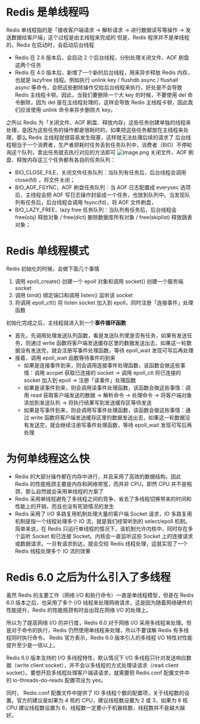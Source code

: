 # Redis 是单线程吗
Redis 单线程指的是「接收客户端请求 -> 解析请求 -> 进行数据读写等操作 -> 发送数据给客户端」这个过程是由主线程来完成的
但是，Redis 程序并不是单线程的，Redis 在启动时，会启动后台线程

- Redis 在 2.6 版本后，会启动 2 个后台线程，分别处理关闭文件、AOF 刷盘这两个任务
- Redis 在 4.0 版本后，新增了一个新的后台线程，用来异步释放 Redis 内存，也就是 lazyfree 线程。例如执行 unlink key / flushdb async / flushall async 等命令，会把这些删除操作交给后台线程来执行，好处是不会导致 Redis 主线程卡顿。因此，当我们要删除一个大 key 的时候，不要使用 del 命令删除，因为 del 是在主线程处理的，这样会导致 Redis 主线程卡顿，因此我们应该使用 unlink 命令来异步删除大 key。

之所以 Redis 为「关闭文件、AOF 刷盘、释放内存」这些任务创建单独的线程来处理，是因为这些任务的操作都是很耗时的，如果把这些任务都放在主线程来处理，那么 Redis 主线程就很容易发生阻塞，这样就无法处理后续的请求了
后台线程相当于一个消费者，生产者把耗时任务丢到任务队列中，消费者（BIO）不停轮询这个队列，拿出任务就去执行对应的方法即可
![image.png](https://cdn.nlark.com/yuque/0/2023/png/28316065/1680074948302-e8b86678-c454-4c9e-8542-e68f639da066.png#averageHue=%23afaba8&clientId=udd9ab6d0-b328-4&from=paste&height=470&id=uf08b3dd2&name=image.png&originHeight=834&originWidth=1282&originalType=binary&ratio=2.5&rotation=0&showTitle=false&size=267556&status=done&style=none&taskId=ud97d9ca8-c9ee-4278-91bf-d383d278621&title=&width=721.7999877929688)
关闭文件、AOF 刷盘、释放内存这三个任务都有各自的任务队列：

- BIO_CLOSE_FILE，关闭文件任务队列：当队列有任务后，后台线程会调用 close(fd) ，将文件关闭；
- BIO_AOF_FSYNC，AOF 刷盘任务队列：当 AOF 日志配置成 everysec 选项后，主线程会把 AOF 写日志操作封装成一个任务，也放到队列中。当发现队列有任务后，后台线程会调用 fsync(fd)，将 AOF 文件刷盘，
- BIO_LAZY_FREE，lazy free 任务队列：当队列有任务后，后台线程会 free(obj) 释放对象 / free(dict) 删除数据库所有对象 / free(skiplist) 释放跳表对象；
# Redis 单线程模式
Redis 初始化的时候，会做下面几个事情

1. 调用 epoll_create() 创建一个 epoll 对象和调用 socket() 创建一个服务端 socket
2. 调用 bind() 绑定端口和调用 listen() 监听该 socket
3. 将调用 epoll_ctl() 将 listen socket 加入到 epoll，同时注册「连接事件」处理函数

初始化完成之后，主线程就进入到一个**事件循环函数**

- 首先，先调用处理发送队列函数，看是发送队列里是否有任务，如果有发送任务，则通过 write 函数将客户端发送缓存区里的数据发送出去，如果这一轮数据没有发送完，就会注册写事件处理函数，等待 epoll_wait 发现可写后再处理
- 接着，调用 epoll_wait 函数等待事件的到来
   - 如果是连接事件到来，则会调用连接事件处理函数，该函数会做这些事情：调用 accpet 获取已连接的 socket -> 调用 epoll_ctl 将已连接的 socket 加入到 epoll -> 注册「读事件」处理函数
   - 如果是读事件到来，则会调用读事件处理函数，该函数会做这些事情：调用 read 获取客户端发送的数据 -> 解析命令 -> 处理命令 -> 将客户端对象添加到发送队列 -> 将执行结果写到发送缓存区等待发送
   - 如果是写事件到来，则会调用写事件处理函数，该函数会做这些事情：通过 write 函数将客户端发送缓存区里的数据发送出去，如果这一轮数据没有发送完，就会继续注册写事件处理函数，等待 epoll_wait 发现可写后再处理
# 为何单线程这么快

- Redis 的大部分操作都在内存中进行，并且采用了高效的数据结构，因此 Redis 的性能瓶颈主要是内存和网络带宽，而并非 CPU，即然 CPU 并不是瓶颈，那么自然就会采用单线程的方案了
- Redis 采用单线程避免了多线程之间的竞争，省去了多线程切换带来的时间和性能上的开销，而且也没有死锁情况的发生
- Redis 采用了 I/O 多路复用机制处理大量的客户端 Socket 请求，IO 多路复用机制是指一个线程处理多个 IO 流，就是我们经常听到的 select/epoll 机制。简单来说，在 Redis 只运行单线程的情况下，该机制允许内核中，同时存在多个监听 Socket 和已连接 Socket。内核会一直监听这些 Socket 上的连接请求或数据请求。一旦有请求到达，就会交给 Redis 线程处理，这就实现了一个 Redis 线程处理多个 IO 流的效果
# Redis 6.0 之后为什么引入了多线程
虽然 Redis 的主要工作（网络 I/O 和执行命令）一直是单线程模型，但是在 Redis 6.0 版本之后，也采用了多个 I/O 线程来处理网络请求，这是因为随着网络硬件的性能提升，Redis 的性能瓶颈有时会出现在网络 I/O 的处理上。

所以为了提高网络 I/O 的并行度，Redis 6.0 对于网络 I/O 采用多线程来处理。但是对于命令的执行，Redis 仍然使用单线程来处理，所以不要误解 Redis 有多线程同时执行命令。
Redis 官方表示，Redis 6.0 版本引入的多线程 I/O 特性对性能提升至少是一倍以上。

Redis 6.0 版本支持的 I/O 多线程特性，默认情况下 I/O 多线程只针对发送响应数据（write client socket），并不会以多线程的方式处理读请求（read client socket）。要想开启多线程处理客户端读请求，就需要把 Redis.conf 配置文件中的 io-threads-do-reads 配置项设为 yes。

同时， Redis.conf 配置文件中提供了 IO 多线程个数的配置项，关于线程数的设置，官方的建议是如果为 4 核的 CPU，建议线程数设置为 2 或 3，如果为 8 核 CPU 建议线程数设置为 6，线程数一定要小于机器核数，线程数并不是越大越好。

